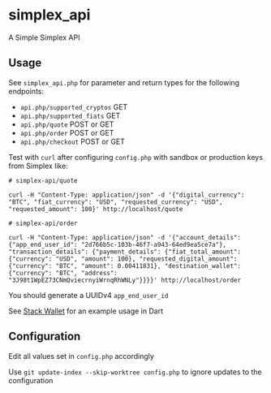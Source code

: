 # simplex_api
A Simple Simplex API

## Usage

See `simplex_api.php` for parameter and return types for the following endpoints:

 - `api.php/supported_cryptos` GET 
 - `api.php/supported_fiats` GET
 - `api.php/quote` POST or GET
 - `api.php/order` POST or GET
 - `api.php/checkout` POST or GET

Test with `curl` after configuring `config.php` with sandbox or production keys from Simplex like:
```
# simplex-api/quote

curl -H "Content-Type: application/json" -d '{"digital_currency": "BTC", "fiat_currency": "USD", "requested_currency": "USD", "requested_amount": 100}' http://localhost/quote

# simplex-api/order

curl -H "Content-Type: application/json" -d '{"account_details": {"app_end_user_id": "2d766b5c-103b-46f7-a943-64ed9ea5ce7a"}, "transaction_details": {"payment_details": {"fiat_total_amount": {"currency": "USD", "amount": 100}, "requested_digital_amount": {"currency": "BTC", "amount": 0.00411831}, "destination_wallet": {"currency": "BTC", "address": "3J98t1WpEZ73CNmQviecrnyiWrnqRhWNLy"}}}}' http://localhost/order
```

You should generate a UUIDv4 `app_end_user_id`

See [Stack Wallet](https://github.com/cypherstack/stack_wallet/blob/staging/lib/services/buy/simplex/simplex_api.dart) for an example usage in Dart

## Configuration
Edit all values set in `config.php` accordingly

Use `git update-index --skip-worktree config.php` to ignore updates to the configuration
